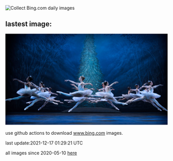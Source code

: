 ![Collect Bing.com daily images](https://github.com/counter2015/bing-daily-images/workflows/Collect%20Bing.com%20daily%20images/badge.svg)
## lastest image:
![](images/ENBNutcracker.jpg)

use github actions to download www.bing.com images.

last update:2021-12-17 01:29:21 UTC

all images since 2020-05-10 [here](https://github.com/counter2015/bing-daily-images/tree/master/images) 
